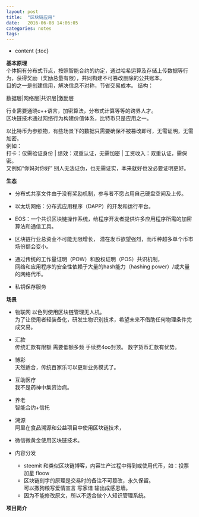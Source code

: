 ```yaml
---
layout: post
title:  "区块链应用"
date:   2016-06-08 14:06:05
categories: notes
tags:
---
```


* content
{:toc}


**基本原理**   
个体拥有分布式节点，按照智能合约的约定，通过哈希运算及存储上传数据等行为，获得奖励（奖励总量有限），共同构建不可篡改删除的公共账本。   
目的之一是创建信用，解决信息不对称，节省交易成本。
结构：

数据层|网络层|共识层|激励层   

行业需要通晓c++语言，加密算法，分布式计算等等的跨界人才。     
区块链技术通过网络行为构建价值体系，比特币只是应用之一。  




以比特币为参照物，有些场景下的数据只需要确保不被篡改即可，无需证明，无需加密。  
例如：   
打卡：仅需验证身份 | 绩效：双重认证，无需加密 | 工资收入：双重认证，需保密。  
又例如“你妈对你好” 别人无法证伪，也无需证实，本来就好也没必要证明更好。    


**生态**   
 - 分布式共享文件由于没有奖励机制，参与者不愿占用自己硬盘空间及上传。  

 - 以太坊网络：分布式应用程序（DAPP）的开发和运行平台。     
 - EOS：一个共识区块链操作系统，给程序开发者提供许多应用程序所需的加密算法和通信工具。  

 - 区块链行业总资金不可能无限增长，
潜在发币欲望强烈，而币种越多单个币市场份额会变小。   
- 通过传统的工作量证明（POW）和股权证明（POS）共识机制，  
网络和应用程序的安全性依赖于大量的hash能力（hashing power）/或大量的网络代币。  
 - 私钥保存服务   


**场景**   

- 物联网
以色列使用区块链管理无人机。  
为了让使用者轻装备化，研发生物识别技术，希望未来不借助任何物理条件完成交易。    
- 汇款  
传统汇款有限额 需要低额多频 手续费4oo封顶。 数字货币汇款有优势。  
- 博彩  
天然适合，传统百家乐可以更新业务模式了。  
- 互助医疗  
我不是药神中集资治病。  
- 养老  
智能合约+信托  
- 溯源  
阿里在食品溯源和公益项目中使用区块链技术，  
- 微信微黄金使用区块链技术。  

- 内容分发  
  - steemit 和类似区块链博客，内容生产过程中得到或使用代币，如：投票 加星 floow   
  - 区块链刻字的原理是交易时的备注不可篡改，永久保留。  
  可以撒狗粮写爱情宣言 写家谱  输出成感恩墙。  
  - 因为不能修改原文，所以不适合做个人知识管理系统。  

**项目简介**  

